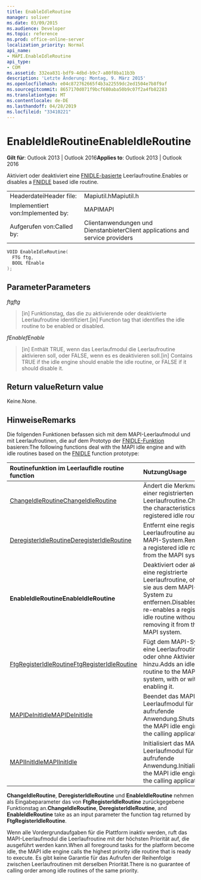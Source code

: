 ```yaml
---
title: EnableIdleRoutine
manager: soliver
ms.date: 03/09/2015
ms.audience: Developer
ms.topic: reference
ms.prod: office-online-server
localization_priority: Normal
api_name:
- MAPI.EnableIdleRoutine
api_type:
- COM
ms.assetid: 332ea831-bdf9-4dbd-b9c7-a80f8ba11b3b
description: 'Letzte Änderung: Montag, 9. März 2015'
ms.openlocfilehash: e04c872762665f4b3a22559dc2ed1504e7b8f9af
ms.sourcegitcommit: 8657170d071f9bcf680aba50b9c07f2a4fb82283
ms.translationtype: MT
ms.contentlocale: de-DE
ms.lasthandoff: 04/28/2019
ms.locfileid: "33410221"
---
```

# <a name="enableidleroutine"></a><span data-ttu-id="81156-103">EnableIdleRoutine</span><span class="sxs-lookup"><span data-stu-id="81156-103">EnableIdleRoutine</span></span>

  
  
<span data-ttu-id="81156-104">**Gilt für**: Outlook 2013 | Outlook 2016</span><span class="sxs-lookup"><span data-stu-id="81156-104">**Applies to**: Outlook 2013 | Outlook 2016</span></span> 
  
<span data-ttu-id="81156-105">Aktiviert oder deaktiviert eine [FNIDLE-basierte](fnidle.md) Leerlaufroutine.</span><span class="sxs-lookup"><span data-stu-id="81156-105">Enables or disables a [FNIDLE](fnidle.md) based idle routine.</span></span> 
  
|||
|:-----|:-----|
|<span data-ttu-id="81156-106">Headerdatei</span><span class="sxs-lookup"><span data-stu-id="81156-106">Header file:</span></span>  <br/> |<span data-ttu-id="81156-107">Mapiutil.h</span><span class="sxs-lookup"><span data-stu-id="81156-107">Mapiutil.h</span></span>  <br/> |
|<span data-ttu-id="81156-108">Implementiert von:</span><span class="sxs-lookup"><span data-stu-id="81156-108">Implemented by:</span></span>  <br/> |<span data-ttu-id="81156-109">MAPI</span><span class="sxs-lookup"><span data-stu-id="81156-109">MAPI</span></span>  <br/> |
|<span data-ttu-id="81156-110">Aufgerufen von:</span><span class="sxs-lookup"><span data-stu-id="81156-110">Called by:</span></span>  <br/> |<span data-ttu-id="81156-111">Clientanwendungen und Dienstanbieter</span><span class="sxs-lookup"><span data-stu-id="81156-111">Client applications and service providers</span></span>  <br/> |
   
```cpp
VOID EnableIdleRoutine(
  FTG ftg,
  BOOL fEnable
);
```

## <a name="parameters"></a><span data-ttu-id="81156-112">Parameter</span><span class="sxs-lookup"><span data-stu-id="81156-112">Parameters</span></span>

 <span data-ttu-id="81156-113">_ftg_</span><span class="sxs-lookup"><span data-stu-id="81156-113">_ftg_</span></span>
  
> <span data-ttu-id="81156-114">[in] Funktionstag, das die zu aktivierende oder deaktivierte Leerlaufroutine identifiziert.</span><span class="sxs-lookup"><span data-stu-id="81156-114">[in] Function tag that identifies the idle routine to be enabled or disabled.</span></span> 
    
 <span data-ttu-id="81156-115">_fEnable_</span><span class="sxs-lookup"><span data-stu-id="81156-115">_fEnable_</span></span>
  
> <span data-ttu-id="81156-116">[in] Enthält TRUE, wenn das Leerlaufmodul die Leerlaufroutine aktivieren soll, oder FALSE, wenn es es deaktivieren soll.</span><span class="sxs-lookup"><span data-stu-id="81156-116">[in] Contains TRUE if the idle engine should enable the idle routine, or FALSE if it should disable it.</span></span>
    
## <a name="return-value"></a><span data-ttu-id="81156-117">Return value</span><span class="sxs-lookup"><span data-stu-id="81156-117">Return value</span></span>

<span data-ttu-id="81156-118">Keine.</span><span class="sxs-lookup"><span data-stu-id="81156-118">None.</span></span>
  
## <a name="remarks"></a><span data-ttu-id="81156-119">Hinweise</span><span class="sxs-lookup"><span data-stu-id="81156-119">Remarks</span></span>

<span data-ttu-id="81156-120">Die folgenden Funktionen befassen sich mit dem MAPI-Leerlaufmodul und mit Leerlaufroutinen, die auf dem Prototyp der [FNIDLE-Funktion](fnidle.md) basieren:</span><span class="sxs-lookup"><span data-stu-id="81156-120">The following functions deal with the MAPI idle engine and with idle routines based on the [FNIDLE](fnidle.md) function prototype:</span></span> 
  
|<span data-ttu-id="81156-121">**Routinefunktion im Leerlauf**</span><span class="sxs-lookup"><span data-stu-id="81156-121">**Idle routine function**</span></span>|<span data-ttu-id="81156-122">**Nutzung**</span><span class="sxs-lookup"><span data-stu-id="81156-122">**Usage**</span></span>|
|:-----|:-----|
|[<span data-ttu-id="81156-123">ChangeIdleRoutine</span><span class="sxs-lookup"><span data-stu-id="81156-123">ChangeIdleRoutine</span></span>](changeidleroutine.md) <br/> |<span data-ttu-id="81156-124">Ändert die Merkmale einer registrierten Leerlaufroutine.</span><span class="sxs-lookup"><span data-stu-id="81156-124">Changes the characteristics of a registered idle routine.</span></span>  <br/> |
|[<span data-ttu-id="81156-125">DeregisterIdleRoutine</span><span class="sxs-lookup"><span data-stu-id="81156-125">DeregisterIdleRoutine</span></span>](deregisteridleroutine.md) <br/> |<span data-ttu-id="81156-126">Entfernt eine registrierte Leerlaufroutine aus dem MAPI-System.</span><span class="sxs-lookup"><span data-stu-id="81156-126">Removes a registered idle routine from the MAPI system.</span></span>  <br/> |
|<span data-ttu-id="81156-127">**EnableIdleRoutine**</span><span class="sxs-lookup"><span data-stu-id="81156-127">**EnableIdleRoutine**</span></span> <br/> |<span data-ttu-id="81156-128">Deaktiviert oder aktiviert eine registrierte Leerlaufroutine, ohne sie aus dem MAPI-System zu entfernen.</span><span class="sxs-lookup"><span data-stu-id="81156-128">Disables or re-enables a registered idle routine without removing it from the MAPI system.</span></span>  <br/> |
|[<span data-ttu-id="81156-129">FtgRegisterIdleRoutine</span><span class="sxs-lookup"><span data-stu-id="81156-129">FtgRegisterIdleRoutine</span></span>](ftgregisteridleroutine.md) <br/> |<span data-ttu-id="81156-130">Fügt dem MAPI-System eine Leerlaufroutine mit oder ohne Aktivierung hinzu.</span><span class="sxs-lookup"><span data-stu-id="81156-130">Adds an idle routine to the MAPI system, with or without enabling it.</span></span>  <br/> |
|[<span data-ttu-id="81156-131">MAPIDeInitIdle</span><span class="sxs-lookup"><span data-stu-id="81156-131">MAPIDeInitIdle</span></span>](mapideinitidle.md) <br/> |<span data-ttu-id="81156-132">Beendet das MAPI-Leerlaufmodul für die aufrufende Anwendung.</span><span class="sxs-lookup"><span data-stu-id="81156-132">Shuts down the MAPI idle engine for the calling application.</span></span>  <br/> |
|[<span data-ttu-id="81156-133">MAPIInitIdle</span><span class="sxs-lookup"><span data-stu-id="81156-133">MAPIInitIdle</span></span>](mapiinitidle.md) <br/> |<span data-ttu-id="81156-134">Initialisiert das MAPI-Leerlaufmodul für die aufrufende Anwendung.</span><span class="sxs-lookup"><span data-stu-id="81156-134">Initializes the MAPI idle engine for the calling application.</span></span>  <br/> |
   
 <span data-ttu-id="81156-135">**ChangeIdleRoutine**, **DeregisterIdleRoutine** und **EnableIdleRoutine** nehmen als Eingabeparameter das von **FtgRegisterIdleRoutine** zurückgegebene Funktionstag an.</span><span class="sxs-lookup"><span data-stu-id="81156-135">**ChangeIdleRoutine**, **DeregisterIdleRoutine**, and **EnableIdleRoutine** take as an input parameter the function tag returned by **FtgRegisterIdleRoutine**.</span></span> 
  
<span data-ttu-id="81156-136">Wenn alle Vordergrundaufgaben für die Plattform inaktiv werden, ruft das MAPI-Leerlaufmodul die Leerlaufroutine mit der höchsten Priorität auf, die ausgeführt werden kann.</span><span class="sxs-lookup"><span data-stu-id="81156-136">When all foreground tasks for the platform become idle, the MAPI idle engine calls the highest priority idle routine that is ready to execute.</span></span> <span data-ttu-id="81156-137">Es gibt keine Garantie für das Aufrufen der Reihenfolge zwischen Leerlaufroutinen mit derselben Priorität.</span><span class="sxs-lookup"><span data-stu-id="81156-137">There is no guarantee of calling order among idle routines of the same priority.</span></span> 
  

